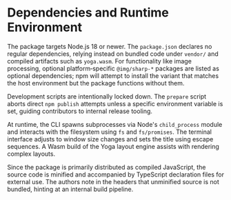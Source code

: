 # Dependencies and Runtime Environment

The package targets Node.js 18 or newer. The `package.json` declares no regular dependencies, relying instead on bundled code under `vendor/` and compiled artifacts such as `yoga.wasm`. For functionality like image processing, optional platform‑specific `@img/sharp-*` packages are listed as optional dependencies; npm will attempt to install the variant that matches the host environment but the package functions without them.

Development scripts are intentionally locked down. The `prepare` script aborts direct `npm publish` attempts unless a specific environment variable is set, guiding contributors to internal release tooling.

At runtime, the CLI spawns subprocesses via Node's `child_process` module and interacts with the filesystem using `fs` and `fs/promises`. The terminal interface adjusts to window size changes and sets the title using escape sequences. A Wasm build of the Yoga layout engine assists with rendering complex layouts.

Since the package is primarily distributed as compiled JavaScript, the source code is minified and accompanied by TypeScript declaration files for external use. The authors note in the headers that unminified source is not bundled, hinting at an internal build pipeline.

